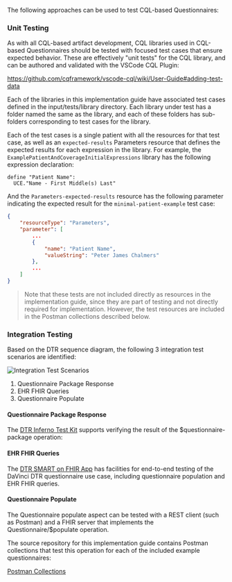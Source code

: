 The following approaches can be used to test CQL-based Questionnaires:

### Unit Testing

As with all CQL-based artifact development, CQL libraries used in CQL-based Questionnaires should be tested with focused test cases that ensure expected behavior. These are effectively "unit tests" for the CQL library, and can be authored and validated with the VSCode CQL Plugin:

https://github.com/cqframework/vscode-cql/wiki/User-Guide#adding-test-data

Each of the libraries in this implementation guide have associated test cases defined in the input/tests/library directory. Each library under test has a folder named the same as the library, and each of these folders has sub-folders corresponding to test cases for the library.

Each of the test cases is a single patient with all the resources for that test case, as well as an `expected-results` Parameters resource that defines the expected results for each expression in the library. For example, the `ExamplePatientAndCoverageInitialExpressions` library has the following expression declaration:

```cql
define "Patient Name":
  UCE."Name - First Middle(s) Last"
```

And the `Parameters-expected-results` resource has the following parameter indicating the expected result for the `minimal-patient-example` test case:

```json
{
    "resourceType": "Parameters",
    "parameter": [
        ...
        {
            "name": "Patient Name",
            "valueString": "Peter James Chalmers"
        },
        ...
    ]
}
```

> Note that these tests are not included directly as resources in the implementation guide, since they are part of testing and not directly required for implementation. However, the test resources are included in the Postman collections described below.

### Integration Testing

Based on the DTR sequence diagram, the following 3 integration test scenarios are identified:

![Integration Test Scenarios](images/Integration-Test-Scenarios.png)

1. Questionnaire Package Response
2. EHR FHIR Queries
3. Questionnaire Populate

#### Questionnaire Package Response

The [DTR Inferno Test Kit](https://inferno.healthit.gov/test-kits/davinci-dtr/) supports verifying the result of the $questionnaire-package operation:

#### EHR FHIR Queries

The [DTR SMART on FHIR App](https://github.com/HL7-DaVinci/dtr) has facilities for end-to-end testing of the DaVinci DTR questionnaire use case, including questionnaire population and EHR FHIR queries.

#### Questionnaire Populate

The Questionnaire populate aspect can be tested with a REST client (such as Postman) and a FHIR server that implements the Questionnaire/$populate operation.

The source repository for this implementation guide contains Postman collections that test this operation for each of the included example questionnaires:

[Postman Collections](https://github.com/cqframework/cqf-us/tree/master/postman)

